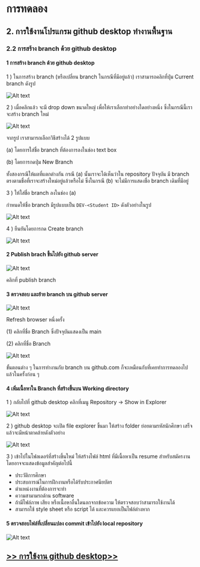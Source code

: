 # การทดลอง

## 2. การใช้งานโปรแกรม github desktop ทำงานพื้นฐาน

### 2.2 การสร้าง branch ด้วย github desktop

#### 1 การสร้าง branch ด้วย github desktop

1 ) ในการสร้าง branch (หรือเปลี่ยน branch ในกรณีที่มีอยู่แล้ว) เราสามารถคลิกที่ปุ่ม Current branch ดังรูป

![Alt text](./Pictures/Picture-28.png)

2 ) เมื่อคลิกแล้ว จะมี drop down ขนาดใหญ่ เพื่อให้เราเลือกทำอย่างใดอย่างหนึ่ง ซึ่งในกรณีนี้เราจะสร้าง branch ใหม่


![Alt text](./Pictures/Picture-29.png)

จากรูป เราสามารถเลือกวิธีสร้างได้ 2 รูปแบบ

(a)  โดยการใส่ชื่อ branch ที่ต้องการลงในช่อง text box

(b) โดยการกดปุ่ม New Branch

ทั้งสองกรณีให้ผลที่แตกต่างกัน กรณี (a) นั้นเราจะได้เห็นว่าใน repository ปัจจุบัน มี branch ตรงตามชื่อที่เราจะสร้างใหม่อยู่แล้วหรือไม่ ซึ่งในกรณี (b) จะไม่มีการแสดงชื่อ branch เดิมที่มีอยู่


3 ) ให้ใส่ชื่อ branch ลงในช่อง (a)

กำหนดให้ชื่อ branch มีรูปแบบเป็น `DEV-<Student ID>` ดังตัวอย่างในรูป

![Alt text](./Pictures/Picture-31.png)


4 ) ยืนยันโดยการกด Create branch

![Alt text](./Pictures/Picture-32.png)

#### 2 Publish brach ขึ้นไปยัง github server

![Alt text](./Pictures/Picture-33.png)

คลิกที่ publish branch

#### 3 ตรวจสอบ และย้าย branch บน github server

![Alt text](./Pictures/Picture-34.png)

Refresh browser  หนึ่งครั้ง

(1) คลิกที่ชื่อ Branch ซึ่งปัจจุบันแสดงเป็น main

(2) คลิกที่ชื่อ Branch

![Alt text](./Pictures/Picture-35.png)

ขั้นตอนต่าง ๆ ในการทำงานกับ branch บน github.com ก็จะเหมือนกับที่เคยทำการทดลองไปแล้วในครั้งก่อน ๆ

#### 4 เพิ่มเนื้อหาใน Branch ที่สร้างขึ้นบน Working directory

1 )  กลับไปที่ github desktop  คลิกที่เมนู Repository -> Show in Explorer

![Alt text](./Pictures/Picture-36.png)

2 )  github desktop  จะเปิด file explorer ขึ้นมา ให้สร้าง folder ย่อยตามรหัสนักศึกษา เสร็จแล้วจะมีหน้าตาคล้ายดังตัวอย่าง 

![Alt text](./Pictures/Picture-37.png)

3 ) เข้าไปในโฟลเดอร์ที่สร้างขึ้นใหม่ ให้สร้างไฟล์ html ที่มีเนื้อหาเป็น resume สำหรับสมัครงาน โดยอาจจะแสดงข้อมูลสำคัญต่อไปนี้
- ประวัติการศึกษา
- ประสบการณ์ในการฝึกงานหรือได้รับประกาศนียบัตร
- ตำแหน่งงานที่ต้องการจะทำ
- ความสามามรถด้าน software
- ถ้ามีไฟล์ภาพ เสียง หรือเนื้อหาอื่นใดนอกจากข้อความ ให้ตรวจสอบว่าสามารถใช้งานได้
- สามารถใช้ style sheet หรือ script ได้ และควรแยกเป็นไฟล์ต่างหาก

#### 5 ตรวจสอบไฟล์ที่เปลี่ยนแปลง commit เข้าไปยัง local repository

![Alt text](image.png)

## [>> การใช้งาน github desktop>>](W12-Labsheet-01.md)
